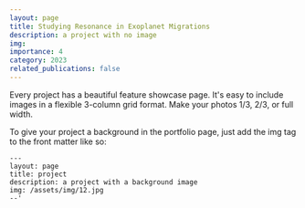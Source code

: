 ```yaml
---
layout: page
title: Studying Resonance in Exoplanet Migrations
description: a project with no image
img:
importance: 4
category: 2023
related_publications: false
---
```


Every project has a beautiful feature showcase page.
It's easy to include images in a flexible 3-column grid format.
Make your photos 1/3, 2/3, or full width.

To give your project a background in the portfolio page, just add the img tag to the front matter like so:

    ---
    layout: page
    title: project
    description: a project with a background image
    img: /assets/img/12.jpg
    --'
